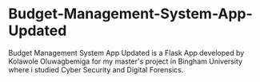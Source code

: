 # Budget-Management-System-App-Updated
Budget Management System App Updated is a Flask App developed by Kolawole Oluwagbemiga for my master's project in Bingham University where i studied Cyber Security and Digital Forensics.

